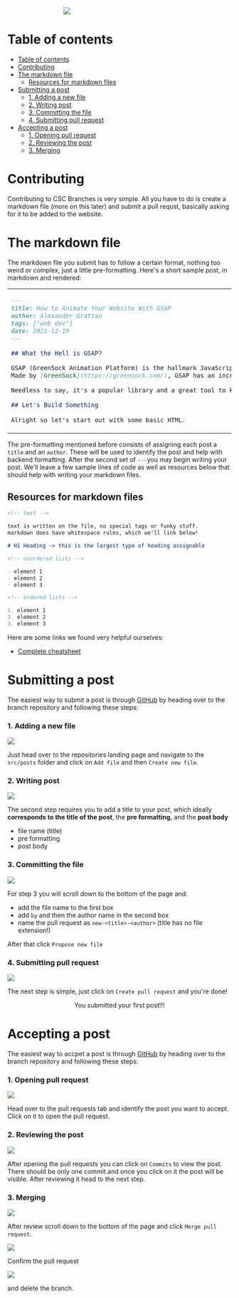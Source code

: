 <div style="width: 50%; margin: auto;">
  <img src="./src/images/Pitt_CSC_Blog_OG_Image.png" />
</div>

# Table of contents

- [Table of contents](#table-of-contents)
- [Contributing](#contributing)
- [The markdown file](#the-markdown-file)
  - [Resources for markdown files](#resources-for-markdown-files)
- [Submitting a post](#submitting-a-post)
    - [1. Adding a new file](#1-adding-a-new-file)
    - [2. Writing post](#2-writing-post)
    - [3. Committing the file](#3-committing-the-file)
    - [4. Submitting pull request](#4-submitting-pull-request)
- [Accepting a post](#accepting-a-post)
    - [1. Opening pull request](#1-opening-pull-request)
    - [2. Reviewing the post](#2-reviewing-the-post)
    - [3. Merging](#3-merging)

# Contributing

Contributing to CSC Branches is very simple. All you have to do is create a markdown file (more on this later) and submit a pull requst, basically asking for it to be added to the website.

# The markdown file

The markdown file you submit has to follow a certain format, nothing too weird or complex, just a little pre-formatting. Here's a short sample post, in markdown and rendered:

<table>
  <tr>
    <td>

```Markdown
---
title: How to Animate Your Website With GSAP
author: Alexander Grattan
tags: ["web dev"]
date: 2021-12-19
---

## What the Hell is GSAP?

GSAP (GreenSock Animation Platform) is the hallmark JavaScript animation library used on many of the most beatifully animated, award-winning websites. 
Made by [GreenSock](https://greensock.com/), GSAP has an incredibly supportive community as well as a responsive dev team that regularly responds to posts on their [forum](https://greensock.com/forums/forum/11-gsap/) (it has over 100k posts!).

Needless to say, it's a popular library and a great tool to know and have at your disposal.

## Let's Build Something
      
Alright so let's start out with some basic HTML.
```

  </td>
  <td>
![image](https://user-images.githubusercontent.com/51346343/151063612-b03405cd-443f-4727-af82-09e780847cc9.png)
  </td>

  </tr>
</table>

The pre-formatting mentioned before consists of assigning each post a `title` and an `author`. These will be used to identify the post and help with backend formatting. After the second set of `---`you may begin writing your post. We'll leave a few sample lines of code as well as resources below that should help with writing your markdown files.

## Resources for markdown files

```markdown
<!-- text -->

text is written on the file, no special tags or funky stuff.
markdown does have whitespace rules, which we'll link below!

# H1 Heading -> this is the largest type of heading assignable

<!-- unordered lists -->

- element 1
- element 2
- element 3

<!-- ordered lists -->

1. element 1
2. element 2
3. element 3
```

Here are some links we found very helpful ourselves:

- [Complete cheatsheet](https://www.markdownguide.org/basic-syntax)

# Submitting a post

The easiest way to submit a post is through [GitHub](https://github.com) by heading over to the branch
repository and following these steps:

### 1. Adding a new file

<img src="instructions/step1.png" />

Just head over to the repositories landing page and navigate to the `src/posts` folder and click on `Add file` and then `Create new file`.

### 2. Writing post

<img src="instructions/step2.png" />

The second step requires you to add a title to your post, which ideally **corresponds to the title of the post**, the **pre formatting**, and the **post body**

- file name (title)
- pre formatting
- post body

### 3. Committing the file

<img src="instructions/step3.png" />

For step 3 you will scroll down to the bottom of the page and:

- add the file name to the first box
- add `by` and then the author name in the second box
- name the pull request as `new-<title>-<author>` (title has no file extension!)

After that click `Propose new file`

### 4. Submitting pull request

<img src="instructions/step4.png" />

The next step is simple, just click on `Create pull request` and you're done!

<div align='center'>
You submitted your first post!!!
</div>

# Accepting a post

The easiest way to accpet a post is through [GitHub](https://github.com) by heading over to the branch
repository and following these steps:

### 1. Opening pull request

<img src='instructions/step5.png' />

Head over to the pull requests tab and identify the post you want to accept. Click on it to open the pull request.

### 2. Reviewing the post

<img src='instructions/step6.png' />

After opening the pull requests you can click on `Commits` to view the post. There should be only one commit and once you click on it the post will be visible. After reviewing it head to the next step.

### 3. Merging

<img src='instructions/step7.png' />

After review scroll down to the bottom of the page and click `Merge pull request`.

<img src='instructions/step8.png' />

Confirm the pull request

<img src='instructions/step9.png' />

and delete the branch.
